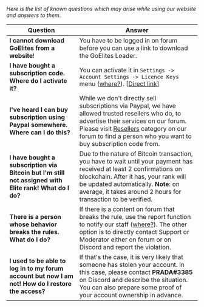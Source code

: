 *Here is the list of known questions which may arise while using our website and answers to them*.

| Question | Answer |
|--|--|
| **I cannot download GoElites from a website**! | You have to be logged in on forum before you can use a link to download the GoElites Loader. |
| **I have bought a subscription code. Where do I activate it?** | You can activate it in ``Settings -> Account Settings -> Licence Keys`` menu ([where?](https://s.put.re/26ev89S.png)). [[Direct link](https://goelites.net/index.php?app=core&module=system&controller=settings&area=licencesystem)] |
| **I've heard I can buy subscription using Paypal somewhere. Where can I do this?** | While we don't directly sell subscriptions via Paypal, we have allowed trusted resellers who do, to advertise their services on our forum. Please visit [Resellers](https://goelites.net/index.php?/forum/68-resellers/) category on our forum to find a person who you want to buy subscription code from. |
| **I have bought a subscription via Bitcoin but I'm still not assigned with Elite rank! What do I do?** | Due to the nature of Bitcoin transaction, you have to wait until your payment has received at least 2 confirmations on blockchain. After it has, your rank will be updated automatically. **Note**: on average, it takes around 2 hours for transaction to be verified. |
| **There is a person whose behavior breaks the rules. What do I do?** | If there is a content on forum that breaks the rule, use the report function to notify our staff ([where?](https://s.put.re/umYNw4M.png)). The other option is to directly contact Support or Moderator either on forum or on Discord and report the violation.|
| **I used to be able to log in to my forum account but now I am not! How do I restore the access?** | If that's the case, it is very likely that someone has stolen your account. In this case, please contact **PRADA#3385** on Discord and describe the situation. You can also prepare some proof of your account ownership in advance. |

